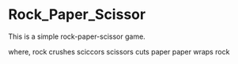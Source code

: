 # Rock_Paper_Scissor
This is a simple rock-paper-scissor game.

where,
rock crushes sciccors
scissors cuts paper
paper wraps rock
